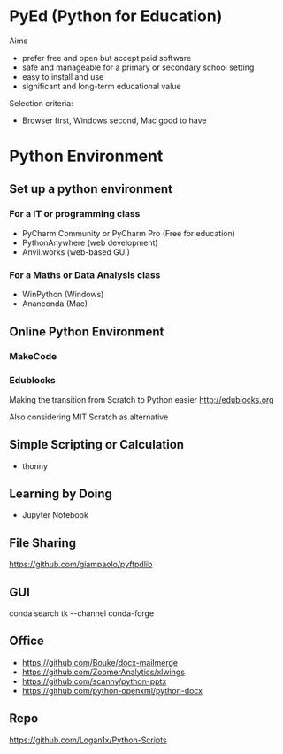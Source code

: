 # PyEd (Python for Education)

Aims
* prefer free and open but accept paid software
* safe and manageable for a primary or secondary school setting
* easy to install and use
* significant and long-term educational value

Selection criteria:
* Browser first, Windows second, Mac good to have

# Python Environment

## Set up a python environment

### For a IT or programming class
* PyCharm Community or PyCharm Pro (Free for education)
* PythonAnywhere (web development)
* Anvil.works (web-based GUI)

### For a Maths or Data Analysis class
* WinPython (Windows)
* Ananconda (Mac)

## Online Python Environment

### MakeCode

###  Edublocks
Making the transition from Scratch to Python easier http://edublocks.org

Also considering MIT Scratch as alternative

## Simple Scripting or Calculation
* thonny

## Learning by Doing

* Jupyter Notebook

## File Sharing
https://github.com/giampaolo/pyftpdlib

## GUI
conda search tk --channel conda-forge

## Office

* https://github.com/Bouke/docx-mailmerge
* https://github.com/ZoomerAnalytics/xlwings
* https://github.com/scanny/python-pptx
* https://github.com/python-openxml/python-docx


## Repo
https://github.com/Logan1x/Python-Scripts

